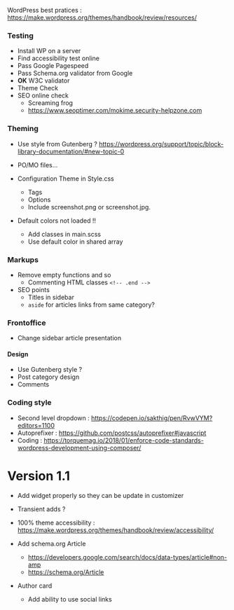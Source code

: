 
WordPress best pratices : https://make.wordpress.org/themes/handbook/review/resources/

### Testing

* Install WP on a server
* Find accessibility test online
* Pass Google Pagespeed
* Pass Schema.org validator from Google
* **OK** W3C validator
* Theme Check
* SEO online check
  * Screaming frog
  * https://www.seoptimer.com/mokime.security-helpzone.com 

### Theming

* Use style from Gutenberg ? https://wordpress.org/support/topic/block-library-documentation/#new-topic-0
* PO/MO files... 
* Configuration Theme in Style.css
  * Tags
  * Options 
  * Include screenshot.png or screenshot.jpg.

* Default colors not loaded !!
    * Add classes in main.scss
    * Use default color in shared array

### Markups

* Remove empty functions and so
    * Commenting HTML classes `<!-- .end -->`
* SEO points
  * Titles in sidebar
  * `aside` for articles links from same category?

 ### Frontoffice
 
* Change sidebar article presentation

#### Design

* Use Gutenberg style ?
* Post category design
* Comments

### Coding style

* Second level dropdown : https://codepen.io/sakthig/pen/RvwVYM?editors=1100
* Autoprefixer : https://github.com/postcss/autoprefixer#javascript
* Coding : https://torquemag.io/2018/01/enforce-code-standards-wordpress-development-using-composer/

# Version 1.1

* Add widget properly so they can be update in customizer
* Transient adds ?
* 100% theme accessibility : https://make.wordpress.org/themes/handbook/review/accessibility/
* Add schema.org Article
  * https://developers.google.com/search/docs/data-types/article#non-amp
  * https://schema.org/Article
 
* Author card
    * Add ability to use social links